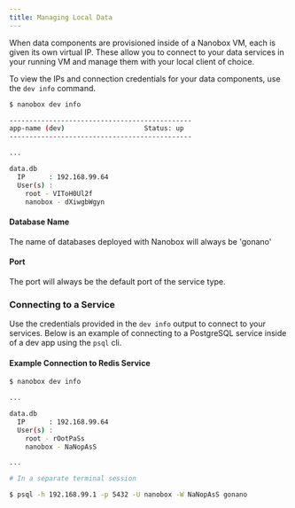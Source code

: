 ```yaml
---
title: Managing Local Data
---
```


When data components are provisioned inside of a Nanobox VM, each is given its own virtual IP. These allow you to connect to your data services in your running VM and manage them with your local client of choice.

To view the IPs and connection credentials for your data components, use the `dev info` command.

```bash
$ nanobox dev info

----------------------------------------------
app-name (dev)                    Status: up  
----------------------------------------------

...

data.db
  IP      : 192.168.99.64
  User(s) :
    root - VIToH0Ul2f
    nanobox - dXiwgbWgyn
```

#### Database Name
The name of databases deployed with Nanobox will always be 'gonano'

#### Port
The port will always be the default port of the service type.

### Connecting to a Service
Use the credentials provided in the `dev info` output to connect to your services. Below is an example of connecting to a PostgreSQL service inside of a dev app using the `psql` cli.

#### Example Connection to Redis Service
```bash
$ nanobox dev info

...

data.db
  IP      : 192.168.99.64
  User(s) :
    root - rOotPaSs
    nanobox - NaNopAsS

...

# In a separate terminal session

$ psql -h 192.168.99.1 -p 5432 -U nanobox -W NaNopAsS gonano
```
